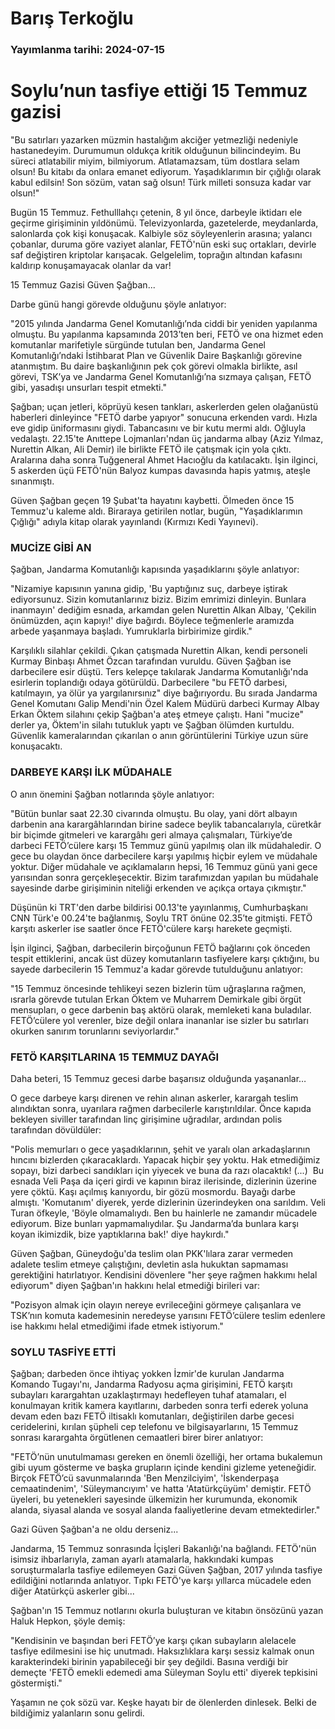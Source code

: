 # Barış Terkoğlu

### Yayımlanma tarihi: 2024-07-15

# Soylu’nun tasfiye ettiği 15 Temmuz gazisi

"Bu satırları yazarken müzmin hastalığım akciğer yetmezliği nedeniyle hastanedeyim. Durumumun oldukça kritik olduğunun bilincindeyim. Bu süreci atlatabilir miyim, bilmiyorum. Atlatamazsam, tüm dostlara selam olsun! Bu kitabı da onlara emanet ediyorum. Yaşadıklarımın bir çığlığı olarak kabul edilsin! Son sözüm, vatan sağ olsun! Türk milleti sonsuza kadar var olsun!"

Bugün 15 Temmuz. Fethulllahçı çetenin, 8 yıl önce, darbeyle iktidarı ele geçirme girişiminin yıldönümü. Televizyonlarda, gazetelerde, meydanlarda, salonlarda çok kişi konuşacak. Kalbiyle söz söyleyenlerin arasına; yalancı çobanlar, duruma göre vaziyet alanlar, FETÖ'nün eski suç ortakları, devirle saf değiştiren kriptolar karışacak. Gelgelelim, toprağın altından kafasını kaldırıp konuşamayacak olanlar da var!

15 Temmuz Gazisi Güven Şağban...

Darbe günü hangi görevde olduğunu şöyle anlatıyor:

"2015 yılında Jandarma Genel Komutanlığı’nda ciddi bir yeniden yapılanma olmuştu. Bu yapılanma kapsamında 2013’ten beri, FETÖ ve ona hizmet eden komutanlar marifetiyle sürgünde tutulan ben, Jandarma Genel Komutanlığı’ndaki İstihbarat Plan ve Güvenlik Daire Başkanlığı görevine atanmıştım. Bu daire başkanlığının pek çok görevi olmakla birlikte, asıl görevi, TSK’ya ve Jandarma Genel Komutanlığı’na sızmaya çalışan, FETÖ gibi, yasadışı unsurları tespit etmekti."

Şağban; uçan jetleri, köprüyü kesen tankları, askerlerden gelen olağanüstü haberleri dinleyince "FETÖ darbe yapıyor" sonucuna erkenden vardı. Hızla eve gidip üniformasını giydi. Tabancasını ve bir kutu mermi aldı. Oğluyla vedalaştı. 22.15'te Anıttepe Lojmanları'ndan üç jandarma albay (Aziz Yılmaz, Nurettin Alkan, Ali Demir) ile birlikte FETÖ ile çatışmak için yola çıktı. Aralarına daha sonra Tuğgeneral Ahmet Hacıoğlu da katılacaktı. İşin ilginci, 5 askerden üçü FETÖ'nün Balyoz kumpas davasında hapis yatmış, ateşle sınanmıştı.

Güven Şağban geçen 19 Şubat'ta hayatını kaybetti. Ölmeden önce 15 Temmuz'u kaleme aldı. Biraraya getirilen notlar, bugün, "Yaşadıklarımın Çığlığı" adıyla kitap olarak yayınlandı (Kırmızı Kedi Yayınevi).


### MUCİZE GİBİ AN

Şağban, Jandarma Komutanlığı kapısında yaşadıklarını şöyle anlatıyor:

"Nizamiye kapısının yanına gidip, 'Bu yaptığınız suç, darbeye iştirak ediyorsunuz. Sizin komutanlarınız biziz. Bizim emrimizi dinleyin. Bunlara inanmayın' dediğim esnada, arkamdan gelen Nurettin Alkan Albay, 'Çekilin önümüzden, açın kapıyı!' diye bağırdı. Böylece teğmenlerle aramızda arbede yaşanmaya başladı. Yumruklarla birbirimize girdik."

Karşılıklı silahlar çekildi. Çıkan çatışmada Nurettin Alkan, kendi personeli Kurmay Binbaşı Ahmet Özcan tarafından vuruldu. Güven Şağban ise darbecilere esir düştü. Ters kelepçe takılarak Jandarma Komutanlığı'nda esirlerin toplandığı odaya götürüldü. Darbecilere "bu FETÖ darbesi, katılmayın, ya ölür ya yargılanırsınız" diye bağırıyordu. Bu sırada Jandarma Genel Komutanı Galip Mendi'nin Özel Kalem Müdürü darbeci Kurmay Albay Erkan Öktem silahını çekip Şağban'a ateş etmeye çalıştı. Hani "mucize" derler ya, Öktem'in silahı tutukluk yaptı ve Şağban ölümden kurtuldu. Güvenlik kameralarından çıkarılan o anın görüntülerini Türkiye uzun süre konuşacaktı.


### DARBEYE KARŞI İLK MÜDAHALE

O anın önemini Şağban notlarında şöyle anlatıyor:

"Bütün bunlar saat 22.30 civarında olmuştu. Bu olay, yani dört albayın darbenin ana karargâhlarından birine sadece beylik tabancalarıyla, cüretkâr bir biçimde gitmeleri ve karargâhı geri almaya çalışmaları, Türkiye’de darbeci FETÖ’cülere karşı 15 Temmuz günü yapılmış olan ilk müdahaledir. O gece bu olaydan önce darbecilere karşı yapılmış hiçbir eylem ve müdahale yoktur. Diğer müdahale ve açıklamaların hepsi, 16 Temmuz günü yani gece yarısından sonra gerçekleşecektir. Bizim tarafımızdan yapılan bu müdahale sayesinde darbe girişiminin niteliği erkenden ve açıkça ortaya çıkmıştır."

Düşünün ki TRT'den darbe bildirisi 00.13'te yayınlanmış, Cumhurbaşkanı CNN Türk'e 00.24'te bağlanmış, Soylu TRT önüne 02.35’te gitmişti. FETÖ karşıtı askerler ise saatler önce FETÖ'cülere karşı harekete geçmişti.

İşin ilginci, Şağban, darbecilerin birçoğunun FETÖ bağlarını çok önceden tespit ettiklerini, ancak üst düzey komutanların tasfiyelere karşı çıktığını, bu sayede darbecilerin 15 Temmuz'a kadar görevde tutulduğunu anlatıyor:

"15 Temmuz öncesinde tehlikeyi sezen bizlerin tüm uğraşlarına rağmen, ısrarla görevde tutulan Erkan Öktem ve Muharrem Demirkale gibi örgüt mensupları, o gece darbenin baş aktörü olarak, memleketi kana buladılar. FETÖ’cülere yol verenler, bize değil onlara inananlar ise sizler bu satırları okurken sanırım torunlarını seviyorlardır."


### FETÖ KARŞITLARINA 15 TEMMUZ DAYAĞI

Daha beteri, 15 Temmuz gecesi darbe başarısız olduğunda yaşananlar…

O gece darbeye karşı direnen ve rehin alınan askerler, karargah teslim alındıktan sonra, uyarılara rağmen darbecilerle karıştırıldılar. Önce kapıda bekleyen siviller tarafından linç girişimine uğradılar, ardından polis tarafından dövüldüler:

"Polis memurları o gece yaşadıklarının, şehit ve yaralı olan arkadaşlarının hıncını bizlerden çıkaracaklardı. Yapacak hiçbir şey yoktu. Hak etmediğimiz sopayı, bizi darbeci sandıkları için yiyecek ve buna da razı olacaktık! (...)  Bu esnada Veli Paşa da içeri girdi ve kapının biraz ilerisinde, dizlerinin üzerine yere çöktü. Kaşı açılmış kanıyordu, bir gözü mosmordu. Bayağı darbe almıştı. 'Komutanım' diyerek, yerde dizlerinin üzerindeyken ona sarıldım. Veli Turan öfkeyle, 'Böyle olmamalıydı. Ben bu hainlerle ne zamandır mücadele ediyorum. Bize bunları yapmamalıydılar. Şu Jandarma’da bunlara karşı koyan ikimizdik, bize yaptıklarına bak!' diye haykırdı."

Güven Şağban, Güneydoğu'da teslim olan PKK'lılara zarar vermeden adalete teslim etmeye çalıştığını, devletin asla hukuktan sapmaması gerektiğini hatırlatıyor. Kendisini dövenlere "her şeye rağmen hakkımı helal ediyorum" diyen Şağban'ın hakkını helal etmediği birileri var:

"Pozisyon almak için olayın nereye evrileceğini görmeye çalışanlara ve TSK’nın komuta kademesinin neredeyse yarısını FETÖ’cülere teslim edenlere ise hakkımı helal etmediğimi ifade etmek istiyorum."


### SOYLU TASFİYE ETTİ

Şağban; darbeden önce ihtiyaç yokken İzmir'de kurulan Jandarma Komando Tugayı'nı, Jandarma Radyosu açma girişimini, FETÖ karşıtı subayları karargahtan uzaklaştırmayı hedefleyen tuhaf atamaları, el konulmayan kritik kamera kayıtlarını, darbeden sonra terfi ederek yoluna devam eden bazı FETÖ iltisaklı komutanları, değiştirilen darbe gecesi ceridelerini, kırılan şüpheli cep telefonu ve bilgisayarlarını, 15 Temmuz sonrası karargahta örgütlenen cemaatleri birer birer anlatıyor:

"FETÖ’nün unutulmaması gereken en önemli özelliği, her ortama bukalemun gibi uyum gösterme ve başka grupların içinde kendini gizleme yeteneğidir. Birçok FETÖ’cü savunmalarında 'Ben Menzilciyim', 'İskenderpaşa cemaatindenim', 'Süleymancıyım' ve hatta 'Atatürkçüyüm' demiştir. FETÖ üyeleri, bu yetenekleri sayesinde ülkemizin her kurumunda, ekonomik alanda, siyasal alanda ve sosyal alanda faaliyetlerine devam etmektedirler."

Gazi Güven Şağban'a ne oldu derseniz...

Jandarma, 15 Temmuz sonrasında İçişleri Bakanlığı'na bağlandı. FETÖ'nün isimsiz ihbarlarıyla, zaman ayarlı atamalarla, hakkındaki kumpas soruşturmalarla tasfiye edilemeyen Gazi Güven Şağban, 2017 yılında tasfiye edildiğini notlarında anlatıyor. Tıpkı FETÖ'ye karşı yıllarca mücadele eden diğer Atatürkçü askerler gibi...

Şağban'ın 15 Temmuz notlarını okurla buluşturan ve kitabın önsözünü yazan Haluk Hepkon, şöyle demiş:

"Kendisinin ve başından beri FETÖ’ye karşı çıkan subayların alelacele tasfiye edilmesini ise hiç unutmadı. Haksızlıklara karşı sessiz kalmak onun karakterindeki birinin yapabileceği bir şey değildi. Basına verdiği bir demeçte 'FETÖ emekli edemedi ama Süleyman Soylu etti' diyerek tepkisini göstermişti."

Yaşamın ne çok sözü var. Keşke hayatı bir de ölenlerden dinlesek. Belki de bildiğimiz yalanların sonu gelirdi.












